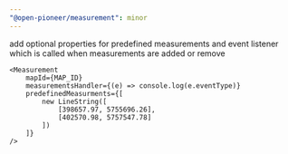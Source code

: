 ```yaml
---
"@open-pioneer/measurement": minor
---
```


add optional properties for predefined measurements and event listener which is called when measurements are added or remove

```tsx
<Measurement
    mapId={MAP_ID}
    measurementsHandler={(e) => console.log(e.eventType)}
    predefinedMeasurments={[
        new LineString([
            [398657.97, 5755696.26],
            [402570.98, 5757547.78]
        ])
    ]}
/>
```
